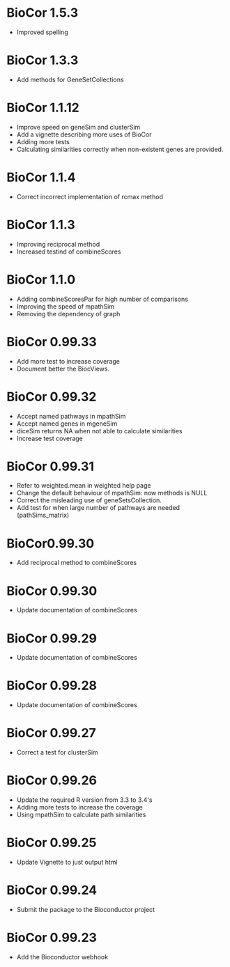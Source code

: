 # BioCor 1.5.3

* Improved spelling

# BioCor 1.3.3

* Add methods for GeneSetCollections

# BioCor 1.1.12

* Improve speed on geneSim and clusterSim
* Add a vignette describing more uses of BioCor
* Adding more tests
* Calculating similarities correctly when non-existent genes are provided.

# BioCor 1.1.4

* Correct incorrect implementation of rcmax method

# BioCor 1.1.3 


* Improving reciprocal method
* Increased testind of combineScores

# BioCor 1.1.0 

* Adding combineScoresPar for high number of comparisons
* Improving the speed of mpathSim
* Removing the dependency of graph

# BioCor 0.99.33 

* Add more test to increase coverage
* Document better the BiocViews.

# BioCor 0.99.32

* Accept named pathways in mpathSim
* Accept named genes in mgeneSim
* diceSim returns NA when not able to calculate similarities
* Increase test coverage

# BioCor 0.99.31

* Refer to weighted.mean in weighted help page
* Change the default behaviour of mpathSim: now methods is NULL
* Correct the misleading use of geneSetsCollection.
* Add test for when large number of pathways are needed (pathSims_matrix)

# BioCor0.99.30

* Add reciprocal method to combineScores

# BioCor 0.99.30

* Update documentation of combineScores

# BioCor 0.99.29

* Update documentation of combineScores

# BioCor 0.99.28

* Update documentation of combineScores

# BioCor 0.99.27

* Correct a test for clusterSim

# BioCor 0.99.26

* Update the required R version from 3.3 to 3.4's
* Adding more tests to increase the coverage
* Using mpathSim to calculate path similarities

# BioCor 0.99.25

* Update Vignette to just output html

# BioCor 0.99.24

* Submit the package to the Bioconductor project

# BioCor 0.99.23

* Add the Bioconductor webhook


